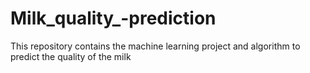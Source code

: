 # Milk_quality_-prediction
This repository contains the machine learning project and algorithm to predict the quality of the milk 
